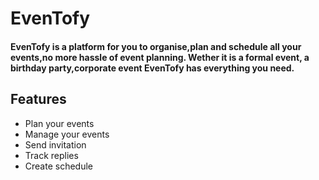 # EvenTofy

#### EvenTofy is a platform for you to organise,plan and schedule all your events,no more hassle of event planning. Wether it is a formal event, a birthday party,corporate event EvenTofy has everything you need.

## Features
* Plan your events
* Manage your events
* Send invitation
* Track replies
* Create schedule
